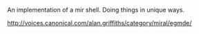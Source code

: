 An implementation of a mir shell. Doing things in unique ways.

http://voices.canonical.com/alan.griffiths/category/miral/egmde/
